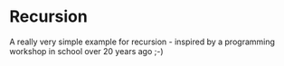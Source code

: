 # Recursion
A really very simple example for recursion - inspired by a programming workshop in school over 20 years ago ;-)
